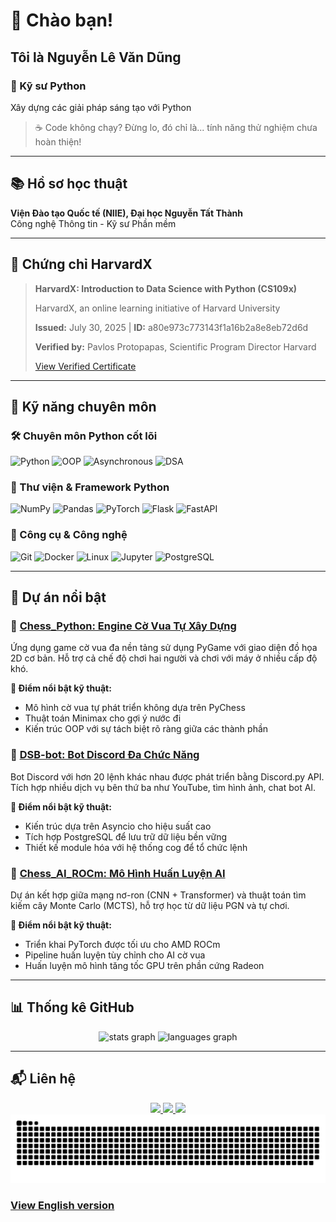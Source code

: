 
# 👋 Chào bạn!
## Tôi là Nguyễn Lê Văn Dũng
### 🚀 Kỹ sư Python
Xây dựng các giải pháp sáng tạo với Python
> ☕ Code không chạy? Đừng lo, đó chỉ là... tính năng thử nghiệm chưa hoàn thiện!

---

## 📚 Hồ sơ học thuật

**Viện Đào tạo Quốc tế (NIIE), Đại học Nguyễn Tất Thành**  
Công nghệ Thông tin - Kỹ sư Phần mềm

---

## 🏅 Chứng chỉ HarvardX &nbsp;

> **HarvardX: Introduction to Data Science with Python (CS109x)**
>
> HarvardX, an online learning initiative of Harvard University
>
> **Issued:** July 30, 2025 | **ID:** a80e973c773143f1a16b2a8e8eb72d6d
>
> **Verified by:** Pavlos Protopapas, Scientific Program Director Harvard
>
> [View Verified Certificate](https://courses.edx.org/certificates/a80e973c773143f1a16b2a8e8eb72d6d)

---

## 💼 Kỹ năng chuyên môn

### 🛠️ Chuyên môn Python cốt lõi
  <img src="https://img.shields.io/badge/  Python-3776AB?logo=python&logoColor=white" alt="Python" />
  <img src="https://img.shields.io/badge/  OOP-3776AB?logo=python&logoColor=white" alt="OOP" />
  <img src="https://img.shields.io/badge/  Asynchronous-3776AB?logo=python&logoColor=white" alt="Asynchronous" />
  <img src="https://img.shields.io/badge/  Data Structures & Algorithms-3776AB?logo=python&logoColor=white" alt="DSA" />

### 🧩 Thư viện & Framework Python
  <img src="https://img.shields.io/badge/  NumPy-013243?logo=numpy&logoColor=white" alt="NumPy" />
  <img src="https://img.shields.io/badge/  Pandas-150458?logo=pandas&logoColor=white" alt="Pandas" />
  <img src="https://img.shields.io/badge/  PyTorch-EE4C2C?logo=pytorch&logoColor=white" alt="PyTorch" />
  <img src="https://img.shields.io/badge/  Flask-000000?logo=flask&logoColor=white" alt="Flask" />
  <img src="https://img.shields.io/badge/  FastAPI-009688?logo=fastapi&logoColor=white" alt="FastAPI" />

### 🧰 Công cụ & Công nghệ
  <img src="https://img.shields.io/badge/  Git-F05032?logo=git&logoColor=white" alt="Git" />
  <img src="https://img.shields.io/badge/  Docker-2496ED?logo=docker&logoColor=white" alt="Docker" />
  <img src="https://img.shields.io/badge/  Linux-FCC624?logo=linux&logoColor=black" alt="Linux" />
  <img src="https://img.shields.io/badge/  Jupyter-F37626?logo=jupyter&logoColor=white" alt="Jupyter" />
  <img src="https://img.shields.io/badge/  PostgreSQL-4169E1?logo=postgresql&logoColor=white" alt="PostgreSQL" />


---

## 🌟 Dự án nổi bật &nbsp;

### 📌 [Chess_Python: Engine Cờ Vua Tự Xây Dựng](https://github.com/VanDung-dev/Chess_Python)
Ứng dụng game cờ vua đa nền tảng sử dụng PyGame với giao diện đồ họa 2D cơ bản. Hỗ trợ cả chế độ chơi hai người và chơi với máy ở nhiều cấp độ khó.

**🔧 Điểm nổi bật kỹ thuật:**
  - Mô hình cờ vua tự phát triển không dựa trên PyChess
  - Thuật toán Minimax cho gợi ý nước đi
  - Kiến trúc OOP với sự tách biệt rõ ràng giữa các thành phần

### 📌 [DSB-bot: Bot Discord Đa Chức Năng](https://github.com/VanDung-dev/DSB-bot)
Bot Discord với hơn 20 lệnh khác nhau được phát triển bằng Discord.py API. Tích hợp nhiều dịch vụ bên thứ ba như YouTube, tìm hình ảnh, chat bot AI.

**🔧 Điểm nổi bật kỹ thuật:**
  - Kiến trúc dựa trên Asyncio cho hiệu suất cao
  - Tích hợp PostgreSQL để lưu trữ dữ liệu bền vững
  - Thiết kế module hóa với hệ thống cog để tổ chức lệnh

### 📌 [Chess_AI_ROCm: Mô Hình Huấn Luyện AI](https://github.com/VanDung-dev/Chess_AI_ROCm)
Dự án kết hợp giữa mạng nơ-ron (CNN + Transformer) và thuật toán tìm kiếm cây Monte Carlo (MCTS), hỗ trợ học từ dữ liệu PGN và tự chơi.

**🔧 Điểm nổi bật kỹ thuật:**
  - Triển khai PyTorch được tối ưu cho AMD ROCm
  - Pipeline huấn luyện tùy chỉnh cho AI cờ vua
  - Huấn luyện mô hình tăng tốc GPU trên phần cứng Radeon



---

## 📊 Thống kê GitHub

<div align="center">
  <img src="https://github-readme-stats.vercel.app/api?username=VanDung-dev&hide_title=false&hide_rank=false&show_icons=true&include_all_commits=true&count_private=true&disable_animations=false&theme=dark&locale=en&hide_border=false&order=1" height="150" alt="stats graph"  />
  <img src="https://github-readme-stats.vercel.app/api/top-langs?username=VanDung-dev&locale=en&hide_title=false&layout=compact&card_width=320&langs_count=5&theme=dark&hide_border=false&order=2" height="150" alt="languages graph"  />
</div>



---

## 📬 Liên hệ

<div align="center">
  <a href="https://www.linkedin.com/in/dung-nguyen-211bab348/">
    <img src="https://img.shields.io/badge/LinkedIn-0077B5?logo=linkedin&logoColor=white&style=for-the-badge&effect=plastic" />
  </a>
  
  <a href="https://t.me/vandungdev">
    <img src="https://img.shields.io/badge/Telegram-26A5E4?logo=telegram&logoColor=white&style=for-the-badge&effect=plastic" />
  </a>
  
  <a href="https://github.com/VanDung-dev">
    <img src="https://img.shields.io/badge/GitHub-181717?logo=github&logoColor=white&style=for-the-badge&effect=plastic" />
  </a>
  
</div>

<div align="center">
  <img src="https://raw.githubusercontent.com/Platane/snk/output/github-contribution-grid-snake-dark.svg" alt="Snake animation" />
</div>

### [View English version](README.md)

